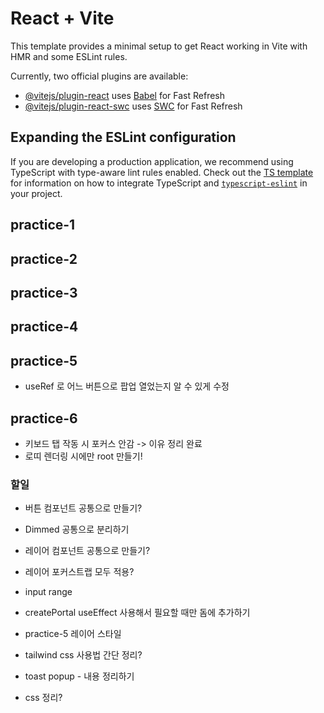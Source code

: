 # React + Vite

This template provides a minimal setup to get React working in Vite with HMR and some ESLint rules.

Currently, two official plugins are available:

- [@vitejs/plugin-react](https://github.com/vitejs/vite-plugin-react/blob/main/packages/plugin-react) uses [Babel](https://babeljs.io/) for Fast Refresh
- [@vitejs/plugin-react-swc](https://github.com/vitejs/vite-plugin-react/blob/main/packages/plugin-react-swc) uses [SWC](https://swc.rs/) for Fast Refresh

## Expanding the ESLint configuration

If you are developing a production application, we recommend using TypeScript with type-aware lint rules enabled. Check out the [TS template](https://github.com/vitejs/vite/tree/main/packages/create-vite/template-react-ts) for information on how to integrate TypeScript and [`typescript-eslint`](https://typescript-eslint.io) in your project.

## practice-1

## practice-2

## practice-3

## practice-4

## practice-5

- useRef 로 어느 버튼으로 팝업 열었는지 알 수 있게 수정

## practice-6

- 키보드 탭 작동 시 포커스 안감 -> 이유 정리 완료
- 로띠 렌더링 시에만 root 만들기!

### 할일

- 버튼 컴포넌트 공통으로 만들기?
- Dimmed 공통으로 분리하기
- 레이어 컴포넌트 공통으로 만들기?

- 레이어 포커스트랩 모두 적용?
- input range
- createPortal useEffect 사용해서 필요할 때만 돔에 추가하기
- practice-5 레이어 스타일

- tailwind css 사용법 간단 정리?
- toast popup - 내용 정리하기

- css 정리?
